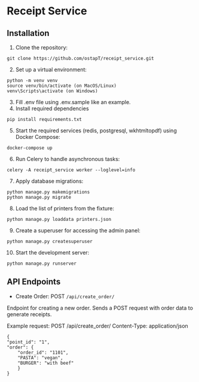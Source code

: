 # Receipt Service

## Installation

1. Clone the repository:
```shell
git clone https://github.com/ostapT/receipt_service.git
```
2. Set up a virtual environment:
```shell
python -m venv venv
source venv/bin/activate (on MacOS/Linux)
venv\Scripts\activate (on Windows)
```
3. Fill .env file using .env.sample like an example.
4. Install required dependencies
```shell
pip install requirements.txt
```
5. Start the required services (redis, postgresql, wkhtmltopdf) using Docker Compose:
```shell
docker-compose up
```
6. Run Celery to handle asynchronous tasks:
```shell
celery -A receipt_service worker --loglevel=info
```

7. Apply database migrations:
```shell
python manage.py makemigrations
python manage.py migrate
```
8. Load the list of printers from the fixture:
```shell
python manage.py loaddata printers.json
```
9. Create a superuser for accessing the admin panel:
```shell
python manage.py createsuperuser
```
10. Start the development server:
```shell
python manage.py runserver
```

## API Endpoints

- Create Order: POST `/api/create_order/`

Endpoint for creating a new order. Sends a POST request with order data to generate receipts.

Example request:
POST /api/create_order/
Content-Type: application/json
```
{
"point_id": "1",
"order": {
    "order_id": "1101",
    "PASTA": "vegan",
    "BURGER": "with beef"
    }
}
```